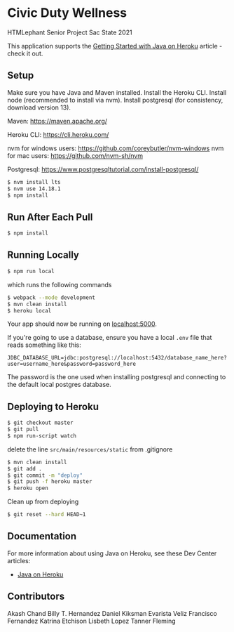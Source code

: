 # Civic Duty Wellness

HTMLephant Senior Project
Sac State 2021

This application supports the [Getting Started with Java on Heroku](https://devcenter.heroku.com/articles/getting-started-with-java) article - check it out.

## Setup
Make sure you have Java and Maven installed.
Install the Heroku CLI.
Install node (recommended to install via nvm).
Install postgresql (for consistency, download version 13).

Maven: https://maven.apache.org/

Heroku CLI: https://cli.heroku.com/

nvm for windows users: https://github.com/coreybutler/nvm-windows
nvm for mac users: https://github.com/nvm-sh/nvm

Postgresql: https://www.postgresqltutorial.com/install-postgresql/

```sh
$ nvm install lts
$ nvm use 14.18.1
$ npm install
```
## Run After Each Pull
```sh
$ npm install
```

## Running Locally

```sh
$ npm run local
```
which runs the following commands
```sh
$ webpack --mode development
$ mvn clean install
$ heroku local
```

Your app should now be running on [localhost:5000](http://localhost:5000/).

If you're going to use a database, ensure you have a local `.env` file that reads something like this:

```
JDBC_DATABASE_URL=jdbc:postgresql://localhost:5432/database_name_here?user=username_here&password=password_here
```

The password is the one used when installing postgresql and connecting to the default local postgres database.

## Deploying to Heroku

```sh
$ git checkout master
$ git pull
$ npm run-script watch
```
delete the line `src/main/resources/static` from .gitignore
```sh
$ mvn clean install
$ git add .
$ git commit -m "deploy"
$ git push -f heroku master
$ heroku open
```

Clean up from deploying
```sh
$ git reset --hard HEAD~1
```

## Documentation

For more information about using Java on Heroku, see these Dev Center articles:

- [Java on Heroku](https://devcenter.heroku.com/categories/java)

## Contributors
Akash Chand
Billy T. Hernandez
Daniel Kiksman
Evarista Veliz
Francisco Fernandez
Katrina Etchison
Lisbeth Lopez
Tanner Fleming
